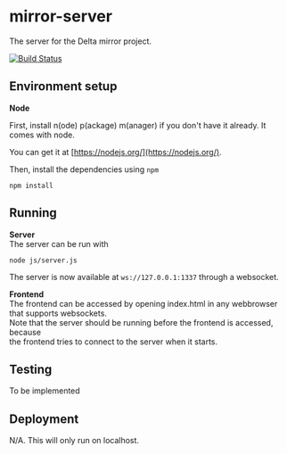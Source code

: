 mirror-server
=============

The server for the Delta mirror project.

[![Build Status](http://server.ocb-applications.nl:4000/buildStatus/icon?job=compi-ionic)](http://server.ocb-applications.nl:4000/job/compi-ionic)

Environment setup
---

__Node__

First, install n(ode) p(ackage) m(anager) if you don't have it already. It comes with node.

You can get it at [https://nodejs.org/](https://nodejs.org/).


Then, install the dependencies using `npm`

    npm install


Running
---


__Server__  
The server can be run with

    node js/server.js

The server is now available at `ws://127.0.0.1:1337` through a websocket.

__Frontend__  
The frontend can be accessed by opening index.html in any webbrowser that supports websockets.  
Note that the server should be running before the frontend is accessed, because  
the frontend tries to connect to the server when it starts.


Testing
---

To be implemented


Deployment
---

N/A. This will only run on localhost.
